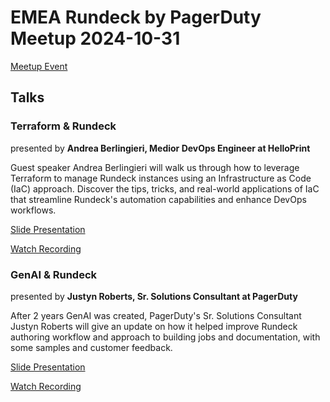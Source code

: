 # EMEA Rundeck by PagerDuty Meetup 2024-10-31

[Meetup Event](https://www.meetup.com/rundeck-europe/events/301361714/)

## Talks

### Terraform & Rundeck

presented by **Andrea Berlingieri, Medior DevOps Engineer at HelloPrint**

Guest speaker Andrea Berlingieri will walk us through how to leverage Terraform to manage Rundeck instances using an Infrastructure as Code (IaC) approach. Discover the tips, tricks, and real-world applications of IaC that streamline Rundeck's automation capabilities and enhance DevOps workflows.

[Slide Presentation]([2024%20October]%20EMEA%20Rundeck%20by%20PagerDuty%20Meetup.pdf)

[Watch Recording](https://www.youtube.com/watch?v=zkupuoRD75Y)

### GenAI & Rundeck

presented by **Justyn Roberts, Sr. Solutions Consultant at PagerDuty**

After 2 years GenAI was created, PagerDuty's Sr. Solutions Consultant Justyn Roberts will give an update on how it helped improve Rundeck authoring workflow and approach to building jobs and documentation, with some samples and customer feedback.

[Slide Presentation]([2024%20October]%20EMEA%20Rundeck%20by%20PagerDuty%20Meetup.pdf)

[Watch Recording](https://www.youtube.com/watch?v=zkupuoRD75Y)
